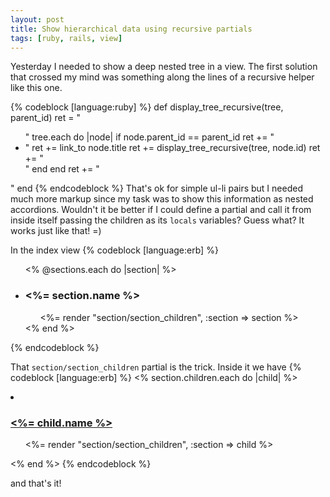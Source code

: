 ```yaml
---
layout: post
title: Show hierarchical data using recursive partials
tags: [ruby, rails, view]
---
```


Yesterday I needed to show a deep nested tree in a view. The first solution that crossed my mind was something along the lines of a recursive helper like this one.

{% codeblock [language:ruby] %}
def display_tree_recursive(tree, parent_id)
  ret = "<ul>"
  tree.each do |node|
    if node.parent_id == parent_id
      ret += "<li>"
      ret += link_to node.title
      ret += display_tree_recursive(tree, node.id)
      ret += "</li>"
    end
  end
  ret += "</ul>"
end
{% endcodeblock %}
That's ok for simple ul-li pairs but I needed much more markup since my task was to show this information as nested accordions. Wouldn't it be better if I could define a partial and call it from inside itself passing the children as its `locals` variables? Guess what? It works just like that! =)

In the index view
{% codeblock [language:erb] %}
<ul class="accordion">
    <% @sections.each do |section| %>
      <li>
        <h3><%= section.name %></h3>
        <div class="accordion-content">
          <ul class="accordion">
            <%= render "section/section_children", :section => section %>
          </ul>
        </div>
      </li>
    <% end %>
  </ul>
{% endcodeblock %}

That `section/section_children` partial is the trick. Inside it we have
{% codeblock [language:erb] %}
<% section.children.each do |child| %>
  <li>
    <h3 ><a href="#" class="header"><%= child.name %></a></h3>
      <div class="accordion-content">
        <ul class="accordion">
          <%= render "section/section_children", :section => child %>
        </ul>
      </div>
  </li>
<% end %>
{% endcodeblock %}

and that's it!




